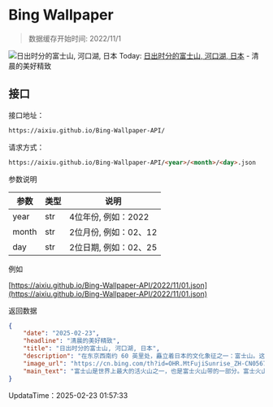 # Bing Wallpaper

> 数据缓存开始时间: 2022/11/1

![日出时分的富士山, 河口湖, 日本](https://cn.bing.com/th?id=OHR.MtFujiSunrise_ZH-CN0567499176_1920x1080.webp)
Today: [日出时分的富士山, 河口湖, 日本](https://cn.bing.com/th?id=OHR.MtFujiSunrise_ZH-CN0567499176_1920x1080.webp) - 清晨的美好精致

## 接口

接口地址：

```html
https://aixiu.github.io/Bing-Wallpaper-API/
```

请求方式：

```html
https://aixiu.github.io/Bing-Wallpaper-API/<year>/<month>/<day>.json
```

参数说明

| 参数 | 类型 | 说明 |
| - | - | - |
| year | str | 4位年份, 例如：2022 |
| month | str | 2位月份, 例如：02、12 |
| day | str | 2位日期, 例如：02、25 |

例如

[https://aixiu.github.io/Bing-Wallpaper-API/2022/11/01.json](https://aixiu.github.io/Bing-Wallpaper-API/2022/11/01.json)

返回数据

```json
{
    "date": "2025-02-23",
    "headline": "清晨的美好精致",
    "title": "日出时分的富士山, 河口湖, 日本",
    "description": "在东京西南约 60 英里处，矗立着日本的文化象征之一：富士山。这座日本最高峰海拔近12,000英尺，其近乎完美对称的火山锥，每年约有五个月被积雪覆盖，形成壮丽景观。几个世纪以来，富士山一直被视为神圣之山。在神道信仰中，富士山被奉为本宫浅间大社的圣山，并在其视野范围内建有供奉它的神社。",
    "image_url": "https://cn.bing.com/th?id=OHR.MtFujiSunrise_ZH-CN0567499176_1920x1080.webp",
    "main_text": "富士山是世界上最大的活火山之一，也是富士火山带的一部分。富士火山带是一条火山链，主要从马里亚纳群岛经伊豆群岛和伊豆半岛到本州北部。"
}
```

UpdataTime：2025-02-23 01:57:33

